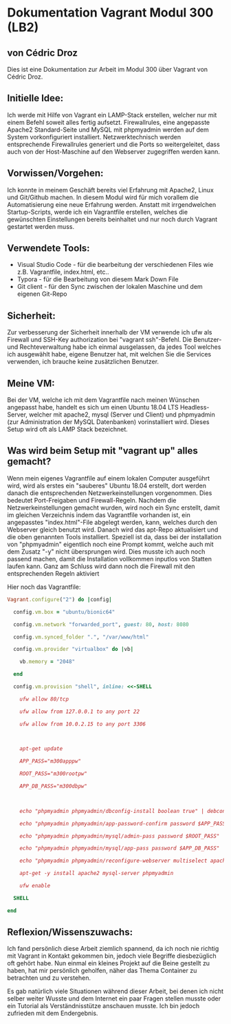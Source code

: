 # Dokumentation Vagrant Modul 300 (LB2)

## von Cédric Droz

Dies ist eine Dokumentation zur Arbeit im Modul 300 über Vagrant von Cédric Droz.



## Initielle Idee:

Ich werde mit Hilfe von Vagrant ein LAMP-Stack erstellen, welcher nur mit einem Befehl soweit alles fertig aufsetzt. Firewallrules, eine angepasste Apache2 Standard-Seite und MySQL mit phpmyadmin werden auf dem System vorkonfiguriert installiert. Netzwerktechnisch werden entsprechende Firewallrules generiert und die Ports so weitergeleitet, dass auch von der Host-Maschine auf den Webserver zugegriffen werden kann.



## Vorwissen/Vorgehen:

Ich konnte in meinem Geschäft bereits viel Erfahrung mit Apache2, Linux und Git/Github machen. In diesem Modul wird für mich vorallem die Automatisierung eine neue Erfahrung werden. Anstatt mit irrgendwelchen Startup-Scripts, werde ich ein Vagrantfile erstellen, welches die gewünschten Einstellungen bereits beinhaltet und nur noch durch Vagrant gestartet werden muss.



## Verwendete Tools:

- Visual Studio Code - für die bearbeitung der verschiedenen Files wie z.B. Vagrantfile, index.html, etc..
- Typora - für die Bearbeitung von diesem Mark Down File
- Git client - für den Sync zwischen der lokalen Maschine und dem eigenen Git-Repo



## Sicherheit:

Zur verbesserung der Sicherheit innerhalb der VM verwende ich ufw als Firewall und SSH-Key authorization bei "vagrant ssh"-Befehl. Die Benutzer- und Rechteverwaltung habe ich einmal ausgelassen, da jedes Tool welches ich ausgewählt habe, eigene Benutzer hat, mit welchen Sie die Services verwenden, ich brauche keine zusätzlichen Benutzer.



## Meine VM:

Bei der VM, welche ich mit dem Vagrantfile nach meinen Wünschen angepasst habe, handelt es sich um einen Ubuntu 18.04 LTS Headless-Server, welcher mit apache2, mysql (Server und Client) und phpmyadmin (zur Administration der MySQL Datenbanken) vorinstalliert wird. Dieses Setup wird oft als LAMP Stack bezeichnet. 



## Was wird beim Setup mit "vagrant up" alles gemacht?

Wenn mein eigenes Vagrantfile auf einem lokalen Computer ausgeführt wird, wird als erstes ein "sauberes" Ubuntu 18.04 erstellt, dort werden danach die entsprechenden Netzwerkeinstellungen vorgenommen. Dies bedeutet Port-Freigaben und Firewall-Regeln. Nachdem die Netzwerkeinstellungen gemacht wurden, wird noch ein Sync erstellt, damit im gleichen Verzeichnis indem das Vagrantfile vorhanden ist, ein angepasstes "index.html"-File abgelegt werden, kann, welches durch den Webserver gleich benutzt wird. Danach wird das apt-Repo aktualisiert und die oben genannten Tools installiert. Speziell ist da, dass bei der installation von "phpmyadmin" eigentlich noch eine Prompt kommt, welche auch mit dem Zusatz "-y" nicht übersprungen wird. Dies musste ich auch noch passend machen, damit die Installation vollkommen inputlos von Statten laufen kann. Ganz am Schluss wird dann noch die Firewall mit den entsprechenden Regeln aktiviert



Hier noch das Vagrantfile:

```ruby
Vagrant.configure("2") do |config|

  config.vm.box = "ubuntu/bionic64"

  config.vm.network "forwarded_port", guest: 80, host: 8080

  config.vm.synced_folder ".", "/var/www/html"

  config.vm.provider "virtualbox" do |vb| 

​    vb.memory = "2048"

  end

  config.vm.provision "shell", inline: <<-SHELL

​    ufw allow 80/tcp

​    ufw allow from 127.0.0.1 to any port 22

​    ufw allow from 10.0.2.15 to any port 3306

  

​    apt-get update

​    APP_PASS="m300apppw"

​    ROOT_PASS="m300rootpw"

​    APP_DB_PASS="m300dbpw"

​    

​    echo "phpmyadmin phpmyadmin/dbconfig-install boolean true" | debconf-set-selections

​    echo "phpmyadmin phpmyadmin/app-password-confirm password $APP_PASS" | debconf-set-selections

​    echo "phpmyadmin phpmyadmin/mysql/admin-pass password $ROOT_PASS" | debconf-set-selections

​    echo "phpmyadmin phpmyadmin/mysql/app-pass password $APP_DB_PASS" | debconf-set-selections

​    echo "phpmyadmin phpmyadmin/reconfigure-webserver multiselect apache2" | debconf-set-selections

​    apt-get -y install apache2 mysql-server phpmyadmin

​    ufw enable

  SHELL

end
```



## Reflexion/Wissenszuwachs:

Ich fand persönlich diese Arbeit ziemlich spannend, da ich noch nie richtig mit Vagrant in Kontakt gekommen bin, jedoch viele Begriffe diesbezüglich oft gehört habe. Nun einmal ein kleines Projekt auf die Beine gestellt zu haben, hat mir persönlich geholfen, näher das Thema Container zu betrachten und zu verstehen.

Es gab natürlich viele Situationen während dieser Arbeit, bei denen ich nicht selber weiter Wusste und dem Internet ein paar Fragen stellen musste oder ein Tutorial als Verständnisstütze anschauen musste. Ich bin jedoch zufrieden mit dem Endergebnis.
